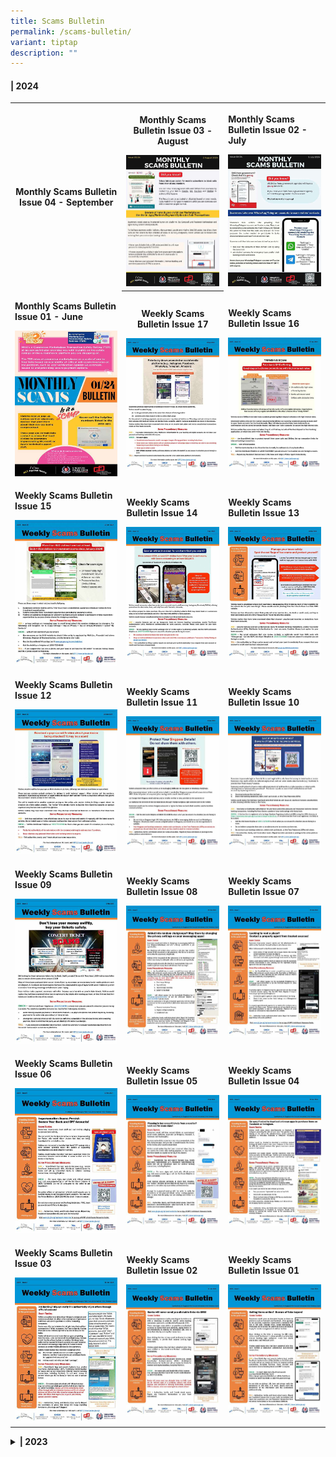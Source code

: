 ```yaml
---
title: Scams Bulletin
permalink: /scams-bulletin/
variant: tiptap
description: ""
---
```

<h4>| 2024</h4>
<table style="minWidth: 75px">
<colgroup>
<col>
<col>
<col>
</colgroup>
<tbody>
<tr>
<th rowspan="1" colspan="1">
<p><strong>Monthly Scams Bulletin Issue 04 - September</strong>
</p>
</th>
<th rowspan="1" colspan="1">
<p><strong>Monthly Scams Bulletin Issue 03 - August</strong>
</p><a class="isomer-image-wrapper" href="/files/2024%20Scams%20Bulletins/Aug%202024/monthly_scams_bulletin_issue_3_august.pdf"><img style="width: 100%" height="auto" width="100%" alt="" src="/images/Scams Bulletin Covers/2024 Bulletin Cover/2024_MSB_03.jpg"></a>
</th>
<td rowspan="1" colspan="1">
<p><strong>Monthly Scams Bulletin Issue 02 - July</strong>
</p><a class="isomer-image-wrapper" href="/files/2024%20Scams%20Bulletins/Jul%202024/Monthly_Scams_Bulletin_Issue_2__5_July.pdf"><img style="width: 100%" height="auto" width="100%" alt="" src="/images/Scams Bulletin Covers/2024 Bulletin Cover/2024_MSB_02.jpg"></a>
</td>
</tr>
<tr>
<td rowspan="1" colspan="1">
<p><strong>Monthly Scams Bulletin Issue 01 - June</strong>
</p><a class="isomer-image-wrapper" href="/files/2024%20Scams%20Bulletins/Jun%202024/Monthly_Scams_Bulletin_0124__June.pdf"><img style="width: 100%" height="auto" width="100%" alt="" src="/images/Scams Bulletin Covers/2024 Bulletin Cover/2024_MSB_01.jpg"></a>
</td>
<th rowspan="1" colspan="1">
<p><strong>Weekly Scams Bulletin Issue 17</strong>
</p><a class="isomer-image-wrapper" href="/files/2024%20Scams%20Bulletins/Apr%202024/WSB_Issue_24_17__26_Apr_.pdf"><img style="width: 100%" height="auto" width="100%" alt="" src="/images/Scams Bulletin Covers/2024 Bulletin Cover/2024_WSB_17.jpg"></a>
</th>
<td rowspan="1" colspan="1">
<p><strong>Weekly Scams Bulletin Issue 16</strong>
</p><a class="isomer-image-wrapper" href="/files/2024%20Scams%20Bulletins/Apr%202024/WSB_Issue_24_16__19_Apr_.pdf"><img style="width: 100%" height="auto" width="100%" alt="" src="/images/Scams Bulletin Covers/2024 Bulletin Cover/2024_WSB_16.jpg"></a>
</td>
</tr>
<tr>
<td rowspan="1" colspan="1">
<p><strong>Weekly Scams Bulletin Issue 15</strong>
</p><a class="isomer-image-wrapper" href="/files/2024%20Scams%20Bulletins/Apr%202024/WSB_Issue_24_15__12_Apr_.pdf"><img style="width: 100%" height="auto" width="100%" alt="" src="/images/Scams Bulletin Covers/2024 Bulletin Cover/2024_WSB_15.jpg"></a>
</td>
<td rowspan="1" colspan="1">
<p><strong>Weekly Scams Bulletin Issue 14</strong>
</p><a class="isomer-image-wrapper" href="/files/2024%20Scams%20Bulletins/Apr%202024/WSB_Issue_24_14__5_Apr_.pdf"><img style="width: 100%" height="auto" width="100%" alt="" src="/images/Scams Bulletin Covers/2024 Bulletin Cover/2024_WSB_14.jpg"></a>
</td>
<td rowspan="1" colspan="1">
<p><strong>Weekly Scams Bulletin Issue 13</strong>
</p><a class="isomer-image-wrapper" href="/files/2024%20Scams%20Bulletins/Mar%202024/WSB_Issue_24_13__28_Mar_.pdf"><img style="width: 100%" height="auto" width="100%" alt="" src="/images/Scams Bulletin Covers/2024 Bulletin Cover/2024_WSB_13.jpg"></a>
</td>
</tr>
<tr>
<td rowspan="1" colspan="1">
<p><strong>Weekly Scams Bulletin Issue 12</strong>
</p><a class="isomer-image-wrapper" href="/files/2024%20Scams%20Bulletins/Mar%202024/WSB_Issue_24_12__22_Mar_.pdf"><img style="width: 100%" height="auto" width="100%" alt="" src="/images/Scams Bulletin Covers/2024 Bulletin Cover/2024_WSB_12.jpg"></a>
</td>
<td rowspan="1" colspan="1">
<p><strong>Weekly Scams Bulletin Issue 11</strong>
</p><a class="isomer-image-wrapper" href="/files/2024%20Scams%20Bulletins/Mar%202024/WSB_Issue_24_11__15_Mar_.pdf"><img style="width: 100%" height="auto" width="100%" alt="" src="/images/Scams Bulletin Covers/2024 Bulletin Cover/2024_WSB_11.jpg"></a>
</td>
<td rowspan="1" colspan="1">
<p><strong>Weekly Scams Bulletin Issue 10</strong>
</p><a class="isomer-image-wrapper" href="/files/2024%20Scams%20Bulletins/Mar%202024/WSB_Issue_24_10__8_Mar_.pdf"><img style="width: 100%" height="auto" width="100%" alt="" src="/images/Scams Bulletin Covers/2024 Bulletin Cover/2024_WSB_10.jpg"></a>
</td>
</tr>
<tr>
<td rowspan="1" colspan="1">
<p><strong>Weekly Scams Bulletin Issue 09</strong>
</p><a class="isomer-image-wrapper" href="/files/2024%20Scams%20Bulletins/Mar%202024/WSB_Issue_24_9__1_Mar_.pdf"><img style="width: 100%" height="auto" width="100%" alt="" src="/images/Scams Bulletin Covers/2024 Bulletin Cover/2024_WSB_09.jpg"></a>
</td>
<td rowspan="1" colspan="1">
<p><strong>Weekly Scams Bulletin Issue 08</strong>
</p><a class="isomer-image-wrapper" href="/files/2024%20Scams%20Bulletins/Feb%202024/WSB_Issue_24_8__23_Feb_.pdf"><img style="width: 100%" height="auto" width="100%" alt="" src="/images/Scams Bulletin Covers/2024 Bulletin Cover/2024_WSB_08.jpg"></a>
</td>
<td rowspan="1" colspan="1">
<p><strong>Weekly Scams Bulletin Issue 07</strong>
</p><a class="isomer-image-wrapper" href="/files/2024%20Scams%20Bulletins/Feb%202024/WSB_Issue_24_7__16_Feb_.pdf"><img style="width: 100%" height="auto" width="100%" alt="" src="/images/Scams Bulletin Covers/2024 Bulletin Cover/2024_WSB_07.jpg"></a>
</td>
</tr>
<tr>
<td rowspan="1" colspan="1">
<p><strong>Weekly Scams Bulletin Issue 06</strong>
</p><a class="isomer-image-wrapper" href="/files/2024%20Scams%20Bulletins/Feb%202024/WSB_Issue_24_6__9_Feb_.pdf"><img style="width: 100%" height="auto" width="100%" alt="" src="/images/Scams Bulletin Covers/2024 Bulletin Cover/2024_WSB_06.jpg"></a>
</td>
<td rowspan="1" colspan="1">
<p><strong>Weekly Scams Bulletin Issue 05</strong>
</p><a class="isomer-image-wrapper" href="/files/2024%20Scams%20Bulletins/Feb%202024/WSB_Issue_24_5__2_Feb_.pdf"><img style="width: 100%" height="auto" width="100%" alt="" src="/images/Scams Bulletin Covers/2024 Bulletin Cover/2024_WSB_05.jpg"></a>
</td>
<td rowspan="1" colspan="1">
<p><strong>Weekly Scams Bulletin Issue 04</strong>
</p><a class="isomer-image-wrapper" href="/files/2024%20Scams%20Bulletins/Jan%202024/WSB_Issue_24_4__26_Jan_.pdf"><img style="width: 100%" height="auto" width="100%" alt="" src="/images/Scams Bulletin Covers/2024 Bulletin Cover/2024_WSB_04.jpg"></a>
</td>
</tr>
<tr>
<td rowspan="1" colspan="1">
<p><strong>Weekly Scams Bulletin Issue 03</strong>
</p><a class="isomer-image-wrapper" href="https://cms.isomer.gov.sg/files/2024%20Scams%20Bulletins/Jan%202024/WSB_Issue_24_3__19_Jan_.pdf"><img style="width: 100%" height="auto" width="100%" alt="" src="/images/Scams Bulletin Covers/2024 Bulletin Cover/2024_WSB_03.jpg"></a>
</td>
<td rowspan="1" colspan="1">
<p><strong>Weekly Scams Bulletin Issue 02</strong>
</p><a class="isomer-image-wrapper" href="/files/2024%20Scams%20Bulletins/Jan%202024/WSB_Issue_24_2__12_Jan_.pdf"><img style="width: 100%" height="auto" width="100%" alt="" src="/images/Scams Bulletin Covers/2024 Bulletin Cover/2024_WSB_02.jpg"></a>
</td>
<td rowspan="1" colspan="1">
<p><strong>Weekly Scams Bulletin Issue 01</strong>
</p><a class="isomer-image-wrapper" href="/files/2024%20Scams%20Bulletins/Jan%202024/WSB_Issue_24_1__5_Jan_.pdf"><img style="width: 100%" height="auto" width="100%" alt="" src="/images/Scams Bulletin Covers/2024 Bulletin Cover/2024_WSB_01.jpg"></a>
</td>
</tr>
</tbody>
</table>
<p></p>
<div data-type="detailGroup" class="isomer-accordion-group isomer-accordion isomer-accordion-white">
<details class="isomer-details">
<summary><strong>| 2023</strong>
</summary>
<div data-type="detailsContent" class="isomer-details-content">
<table style="minWidth: 75px">
<colgroup>
<col>
<col>
<col>
</colgroup>
<tbody>
<tr>
<th rowspan="1" colspan="1">
<p><strong>Weekly Scams Bulletin Issue 41</strong>
</p><a class="isomer-image-wrapper" href="/files/2023%20Scams%20Bulletins/Dec%202023/WSB_Issue_41__29_Dec__final.pdf"><img style="width: 100%" height="auto" width="100%" alt="" src="/images/Scams Bulletin Covers/2023 Bulletin Cover/2023_WSB_41.jpg"></a>
</th>
<th rowspan="1" colspan="1">
<p><strong>Weekly Scams Bulletin Issue 40</strong>
</p><a class="isomer-image-wrapper" href="/files/2023%20Scams%20Bulletins/Dec%202023/WSB_Issue_40__22_Dec_.pdf"><img style="width: 100%" height="auto" width="100%" alt="" src="/images/Scams Bulletin Covers/2023 Bulletin Cover/2023_WSB_40.jpg"></a>
</th>
<th rowspan="1" colspan="1">
<p><strong>Weekly Scams Bulletin Issue 39</strong>
</p><a class="isomer-image-wrapper" href="/files/2023%20Scams%20Bulletins/Dec%202023/WSB_Issue_39__15_Dec_.pdf"><img style="width: 100%" height="auto" width="100%" alt="" src="/images/Scams Bulletin Covers/2023 Bulletin Cover/2023_WSB_39.jpg"></a>
</th>
</tr>
<tr>
<td rowspan="1" colspan="1">
<p><strong>Weekly Scams Bulletin Issue 38</strong>
</p><a class="isomer-image-wrapper" href="/files/2023%20Scams%20Bulletins/Dec%202023/WSB_Issue_38__8_Dec_.pdf"><img style="width: 100%" height="auto" width="100%" alt="" src="/images/Scams Bulletin Covers/2023 Bulletin Cover/2023_WSB_38.jpg"></a>
</td>
<td rowspan="1" colspan="1">
<p><strong>Weekly Scams Bulletin Issue 37</strong>
</p><a class="isomer-image-wrapper" href="/files/2023%20Scams%20Bulletins/Dec%202023/WSB_Issue_37__1_Dec_.pdf"><img style="width: 100%" height="auto" width="100%" alt="" src="/images/Scams Bulletin Covers/2023 Bulletin Cover/2023_WSB_37.jpg"></a>
</td>
<td rowspan="1" colspan="1">
<p><strong>Weekly Scams Bulletin Issue 36</strong>
</p><a class="isomer-image-wrapper" href="/files/2023%20Scams%20Bulletins/Nov%202023/WSB_Issue_36.pdf"><img style="width: 100%" height="auto" width="100%" alt="" src="/images/Scams Bulletin Covers/2023 Bulletin Cover/2023_WSB_36.jpg"></a>
</td>
</tr>
<tr>
<td rowspan="1" colspan="1">
<p><strong>Weekly Scams Bulletin Issue 35</strong>
</p><a class="isomer-image-wrapper" href="/files/2023%20Scams%20Bulletins/Nov%202023/WSB_Issue_35.pdf"><img style="width: 100%" height="auto" width="100%" alt="" src="/images/Scams Bulletin Covers/2023 Bulletin Cover/2023_WSB_35.jpg"></a>
</td>
<td rowspan="1" colspan="1">
<p><strong>Weekly Scams Bulletin Issue 34</strong>
</p><a class="isomer-image-wrapper" href="/files/2023%20Scams%20Bulletins/Nov%202023/WSB_Issue_34_EngMdnMlyTml__10_Nov_.pdf"><img style="width: 100%" height="auto" width="100%" alt="" src="/images/Scams Bulletin Covers/2023 Bulletin Cover/2023_WSB_34.jpg"></a>
</td>
<td rowspan="1" colspan="1">
<p><strong>Weekly Scams Bulletin Issue 33</strong>
</p><a class="isomer-image-wrapper" href="/files/2023%20Scams%20Bulletins/Nov%202023/WSB_Issue_33_EngMdnMlyTml__3_Nov_.pdf"><img style="width: 100%" height="auto" width="100%" alt="" src="/images/Scams Bulletin Covers/2023 Bulletin Cover/2023_WSB_33.jpg"></a>
</td>
</tr>
<tr>
<td rowspan="1" colspan="1">
<p><strong>Weekly Scams Bulletin Issue 32</strong>
</p><a class="isomer-image-wrapper" href="/files/2023%20Scams%20Bulletins/Oct%202023/WSB_Issue_32_EngMdnMlyTml__27_Oct_.pdf"><img style="width: 100%" height="auto" width="100%" alt="" src="/images/Scams Bulletin Covers/2023 Bulletin Cover/2023_WSB_32.jpg"></a>
</td>
<td rowspan="1" colspan="1">
<p><strong>Weekly Scams Bulletin Issue 31</strong>
</p><a class="isomer-image-wrapper" href="/files/2023%20Scams%20Bulletins/Oct%202023/WSB_Issue_31_EngMdnMlyTml__20_Oct_.pdf"><img style="width: 100%" height="auto" width="100%" alt="" src="/images/Scams Bulletin Covers/2023 Bulletin Cover/2023_WSB_31.jpg"></a>
</td>
<td rowspan="1" colspan="1">
<p><strong>Weekly Scams Bulletin Issue 30</strong>
</p><a class="isomer-image-wrapper" href="/files/2023%20Scams%20Bulletins/Oct%202023/WSB_Issue_30_EngMdnMlyTml__13_Oct_.pdf"><img style="width: 100%" height="auto" width="100%" alt="" src="/images/Scams Bulletin Covers/2023 Bulletin Cover/2023_WSB_30.jpg"></a>
</td>
</tr>
<tr>
<td rowspan="1" colspan="1">
<p><strong>Weekly Scams Bulletin Issue 29</strong>
</p><a class="isomer-image-wrapper" href="/files/2023%20Scams%20Bulletins/Oct%202023/WSB_Issue_29__6_Oct_.pdf"><img style="width: 100%" height="auto" width="100%" alt="" src="/images/Scams Bulletin Covers/2023 Bulletin Cover/2023_WSB_29.jpg"></a>
</td>
<td rowspan="1" colspan="1">
<p><strong>Weekly Scams Bulletin Issue 28</strong>
</p><a class="isomer-image-wrapper" href="/files/2023%20Scams%20Bulletins/Sep%202023/WSB_Issue_28_EngMdnMlyTml.pdf"><img style="width: 100%" height="auto" width="100%" alt="" src="/images/Scams Bulletin Covers/2023 Bulletin Cover/2023_WSB_28.jpg"></a>
</td>
<td rowspan="1" colspan="1">
<p><strong>Weekly Scams Bulletin Issue 27</strong>
</p><a class="isomer-image-wrapper" href="/files/2023%20Scams%20Bulletins/Sep%202023/Weekly_Scams_Bulletin_Issue_27_EngManMlyTml.pdf"><img style="width: 100%" height="auto" width="100%" alt="" src="/images/Scams Bulletin Covers/2023 Bulletin Cover/2023_WSB_27.jpg"></a>
</td>
</tr>
<tr>
<td rowspan="1" colspan="1">
<p><strong>Weekly Scams Bulletin Issue 26</strong>
</p><a class="isomer-image-wrapper" href="/files/2023%20Scams%20Bulletins/Sep%202023/Weekly_Scams_Bulletin_Issue_26__EngManMlyTml_.pdf"><img style="width: 100%" height="auto" width="100%" alt="" src="/images/Scams Bulletin Covers/2023 Bulletin Cover/2023_WSB_26.jpg"></a>
</td>
<td rowspan="1" colspan="1">
<p><strong>Weekly Scams Bulletin Issue 25</strong>
</p><a class="isomer-image-wrapper" href="/files/2023%20Scams%20Bulletins/Sep%202023/WSB_Issue_25__EngManMlyTml_.pdf"><img style="width: 100%" height="auto" width="100%" alt="" src="/images/Scams Bulletin Covers/2023 Bulletin Cover/2023_WSB_25.jpg"></a>
</td>
<td rowspan="1" colspan="1">
<p><strong>Weekly Scams Bulletin Issue 24</strong>
</p><a class="isomer-image-wrapper" href="/files/2023%20Scams%20Bulletins/Sep%202023/WSB_Issue_24_EngManMlyTam.pdf"><img style="width: 100%" height="auto" width="100%" alt="" src="/images/Scams Bulletin Covers/2023 Bulletin Cover/2023_WSB_24.jpg"></a>
</td>
</tr>
<tr>
<td rowspan="1" colspan="1">
<p><strong>Weekly Scams Bulletin Issue 23</strong>
</p><a class="isomer-image-wrapper" href="/files/2023%20Scams%20Bulletins/Aug%202023/WSB_Issue_23_EngManMlyTml.pdf"><img style="width: 100%" height="auto" width="100%" alt="" src="/images/Scams Bulletin Covers/2023 Bulletin Cover/2023_WSB_23.jpg"></a>
</td>
<td rowspan="1" colspan="1">
<p><strong>Weekly Scams Bulletin Issue 22</strong>
</p><a class="isomer-image-wrapper" href="/files/2023%20Scams%20Bulletins/Aug%202023/WSB_Issue_22_EngManMlyTml__22_Jul_4_Aug_2023_.pdf"><img style="width: 100%" height="auto" width="100%" alt="" src="/images/Scams Bulletin Covers/2023 Bulletin Cover/2023_WSB_22.jpg"></a>
</td>
<td rowspan="1" colspan="1">
<p><strong>Weekly Scams Bulletin Issue 21</strong>
</p><a class="isomer-image-wrapper" href="/files/2023%20Scams%20Bulletins/Aug%202023/Weekly_Scams_Bulletin_Issue_21_EngManMlyTml__22_28_Jul_2023_.pdf"><img style="width: 100%" height="auto" width="100%" alt="" src="/images/Scams Bulletin Covers/2023 Bulletin Cover/2023_WSB_21.jpg"></a>
</td>
</tr>
<tr>
<td rowspan="1" colspan="1">
<p><strong>Weekly Scams Bulletin Issue 20</strong>
</p><a class="isomer-image-wrapper" href="/files/2023%20Scams%20Bulletins/Aug%202023/Weekly_Scams_Bulletin_Issue_20_v3_2_EngManMlyTml__15_21_Jul_2023_.pdf"><img style="width: 100%" height="auto" width="100%" alt="" src="/images/Scams Bulletin Covers/2023 Bulletin Cover/2023_WSB_20.jpg"></a>
</td>
<td rowspan="1" colspan="1">
<p><strong>Weekly Scams Bulletin Issue 19</strong>
</p><a class="isomer-image-wrapper" href="/files/2023%20Scams%20Bulletins/Jul%202023/Weekly_Scams_Bulletin_Issue_19_EngManMlyTam__8_to_14_Jul_2023_.pdf"><img style="width: 100%" height="auto" width="100%" alt="" src="/images/Scams Bulletin Covers/2023 Bulletin Cover/2023_WSB_19.jpg"></a>
</td>
<td rowspan="1" colspan="1">
<p><strong>Weekly Scams Bulletin Issue 18</strong>
</p><a class="isomer-image-wrapper" href="/files/2023%20Scams%20Bulletins/Jul%202023/Weekly_Scams_Bulletin_Issue_18_EngChiMalTam__1_to_7_Jul_2023_.pdf"><img style="width: 100%" height="auto" width="100%" alt="" src="/images/Scams Bulletin Covers/2023 Bulletin Cover/2023_WSB_18.jpg"></a>
</td>
</tr>
<tr>
<td rowspan="1" colspan="1">
<p><strong>Weekly Scams Bulletin Issue 17</strong>
</p><a class="isomer-image-wrapper" href="/files/2023%20Scams%20Bulletins/Jul%202023/Weekly_Scams_Bulletin_Issue_17_EngChiMalTam__24_to_30_Jun_2023_.pdf"><img style="width: 100%" height="auto" width="100%" alt="" src="/images/Scams Bulletin Covers/2023 Bulletin Cover/2023_WSB_17.jpg"></a>
</td>
<td rowspan="1" colspan="1">
<p><strong>Weekly Scams Bulletin Issue 16</strong>
</p><a class="isomer-image-wrapper" href="/files/2023%20Scams%20Bulletins/Jul%202023/Weekly_Scams_Bulletin_Issue_16_EngChiMalTam__17_to_23_Jun_2023.pdf"><img style="width: 100%" height="auto" width="100%" alt="" src="/images/Scams Bulletin Covers/2023 Bulletin Cover/2023_WSB_16.jpg"></a>
</td>
<td rowspan="1" colspan="1">
<p><strong>Weekly Scams Bulletin Issue 15</strong>
</p><a class="isomer-image-wrapper" href="/files/2023%20Scams%20Bulletins/Jun%202023/Weekly_Scams_Bulletin_Issue_15_v2_EngChiMalTam__10_to_16_Jun_2023_.pdf"><img style="width: 100%" height="auto" width="100%" alt="" src="/images/Scams Bulletin Covers/2023 Bulletin Cover/2023_WSB_15.jpg"></a>
</td>
</tr>
<tr>
<td rowspan="1" colspan="1">
<p><strong>Weekly Scams Bulletin Issue 14</strong>
</p><a class="isomer-image-wrapper" href="/files/2023%20Scams%20Bulletins/Jun%202023/Weekly_Scams_Bulletin_Issue_14_EngChiMalTam__3_to_9_Jun_2023_.pdf"><img style="width: 100%" height="auto" width="100%" alt="" src="/images/Scams Bulletin Covers/2023 Bulletin Cover/2023_WSB_14.jpg"></a>
</td>
<td rowspan="1" colspan="1">
<p><strong>Weekly Scams Bulletin Issue 13</strong>
</p><a class="isomer-image-wrapper" href="/files/2023%20Scams%20Bulletins/Jun%202023/Weekly_Scams_Bulletin_Issue_13_EngChiMalTam__27_May_to_2_Jun_2023_.pdf"><img style="width: 100%" height="auto" width="100%" alt="" src="/images/Scams Bulletin Covers/2023 Bulletin Cover/2023_WSB_13.jpg"></a>
</td>
<td rowspan="1" colspan="1">
<p><strong>Weekly Scams Bulletin Issue 12</strong>
</p><a class="isomer-image-wrapper" href="/files/2023%20Scams%20Bulletins/Jun%202023/Weekly_Scams_Bulletin_Issue_12_EngChiMalTam__20_to_26_May_2023_.pdf"><img style="width: 100%" height="auto" width="100%" alt="" src="/images/Scams Bulletin Covers/2023 Bulletin Cover/2023_WSB_12.jpg"></a>
</td>
</tr>
<tr>
<td rowspan="1" colspan="1">
<p><strong>Weekly Scams Bulletin Issue 11</strong>
</p><a class="isomer-image-wrapper" href="/files/2023%20Scams%20Bulletins/Jun%202023/Weekly_Scams_Bulletin_Issue_11__finalised_copy_.pdf"><img style="width: 100%" height="auto" width="100%" alt="" src="/images/Scams Bulletin Covers/2023 Bulletin Cover/2023_WSB_11.jpg"></a>
</td>
<td rowspan="1" colspan="1">
<p><strong>Weekly Scams Bulletin Issue 10</strong>
</p><a class="isomer-image-wrapper" href="/files/2023%20Scams%20Bulletins/May%202023/Weekly_Scams_Bulletin_Issue_10_EngChiMalTam__6_to_12_May_2023_.pdf"><img style="width: 100%" height="auto" width="100%" alt="" src="/images/Scams Bulletin Covers/2023 Bulletin Cover/2023_WSB_10.jpg"></a>
</td>
<td rowspan="1" colspan="1">
<p><strong>Weekly Scams Bulletin Issue 09</strong>
</p><a class="isomer-image-wrapper" href="/files/2023%20Scams%20Bulletins/May%202023/Weekly_Scams_Bulletin_09.pdf"><img style="width: 100%" height="auto" width="100%" alt="" src="/images/Scams Bulletin Covers/2023 Bulletin Cover/2023_WSB_09.jpg"></a>
</td>
</tr>
<tr>
<td rowspan="1" colspan="1">
<p><strong>Weekly Scams Bulletin Issue 08</strong>
</p><a class="isomer-image-wrapper" href="/files/2023%20Scams%20Bulletins/May%202023/Weekly_Scams_Bulletin_08.pdf"><img style="width: 100%" height="auto" width="100%" alt="" src="/images/Scams Bulletin Covers/2023 Bulletin Cover/2023_WSB_08.jpg"></a>
</td>
<td rowspan="1" colspan="1">
<p><strong>Weekly Scams Bulletin Issue 07</strong>
</p><a class="isomer-image-wrapper" href="/files/2023%20Scams%20Bulletins/May%202023/Weekly_Scams_Bulletin_07.pdf"><img style="width: 100%" height="auto" width="100%" alt="" src="/images/Scams Bulletin Covers/2023 Bulletin Cover/2023_WSB_07.jpg"></a>
</td>
<td rowspan="1" colspan="1">
<p><strong>Weekly Scams Bulletin Issue 06</strong>
</p><a class="isomer-image-wrapper" href="/files/2023%20Scams%20Bulletins/Apr%202023/Weekly_Scams_Bulletin_06.pdf"><img style="width: 100%" height="auto" width="100%" alt="" src="/images/Scams Bulletin Covers/2023 Bulletin Cover/2023_WSB_06.jpg"></a>
</td>
</tr>
<tr>
<td rowspan="1" colspan="1">
<p><strong>Weekly Scams Bulletin Issue 05</strong>
</p><a class="isomer-image-wrapper" href="/files/2023%20Scams%20Bulletins/Apr%202023/Weekly_Scams_Bulletin_05.pdf"><img style="width: 100%" height="auto" width="100%" alt="" src="/images/Scams Bulletin Covers/2023 Bulletin Cover/2023_WSB_05.jpg"></a>
</td>
<td rowspan="1" colspan="1">
<p><strong>Weekly Scams Bulletin Issue 04</strong>
</p><a class="isomer-image-wrapper" href="/files/2023%20Scams%20Bulletins/Apr%202023/Weekly_Scams_Bulletin_04.pdf"><img style="width: 100%" height="auto" width="100%" alt="" src="/images/Scams Bulletin Covers/2023 Bulletin Cover/2023_WSB_04.jpg"></a>
</td>
<td rowspan="1" colspan="1">
<p><strong>Weekly Scams Bulletin Issue 03</strong>
</p><a class="isomer-image-wrapper" href="/files/2023%20Scams%20Bulletins/Apr%202023/Weekly_Scams_Bulletin_03.pdf"><img style="width: 100%" height="auto" width="100%" alt="" src="/images/Scams Bulletin Covers/2023 Bulletin Cover/2023_WSB_03.jpg"></a>
</td>
</tr>
<tr>
<td rowspan="1" colspan="1">
<p><strong>Weekly Scams Bulletin Issue 02</strong>
</p><a class="isomer-image-wrapper" href="/files/2023%20Scams%20Bulletins/Mar%202023/Weekly_Scams_Bulletin_02.pdf"><img style="width: 100%" height="auto" width="100%" alt="" src="/images/Scams Bulletin Covers/2023 Bulletin Cover/2023_WSB_02.jpg"></a>
</td>
<td rowspan="1" colspan="1">
<p><strong>Weekly Scams Bulletin Issue 01</strong>
</p><a class="isomer-image-wrapper" href="/files/2023%20Scams%20Bulletins/Mar%202023/Weekly_Scams_Bulletin_01.pdf"><img style="width: 100%" height="auto" width="100%" alt="" src="/images/Scams Bulletin Covers/2023 Bulletin Cover/2023_WSB_01.jpg"></a>
</td>
<td rowspan="1" colspan="1">
<p></p>
</td>
</tr>
</tbody>
</table>
</div>
</details>
</div>
<p></p>
<p></p>
<p></p>
<p></p>
<p></p>